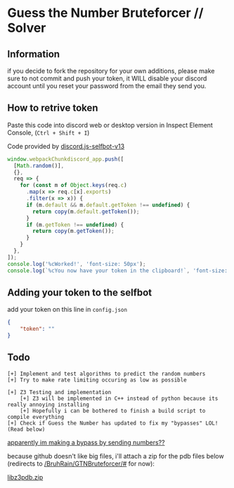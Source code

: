 # Guess the Number Bruteforcer // Solver

## Information

if you decide to fork the repository for your own additions, please make sure to not commit and push your token, it WILL disable your  discord account until you reset your password from the email they send you.

## How to retrive token

Paste this code into discord web or desktop version in Inspect Element Console, (`Ctrl + Shift + I`)

Code provided by <a href="https://www.npmjs.com/package/discord.js-selfbot-v13">discord.js-selfbot-v13</a>

```js
window.webpackChunkdiscord_app.push([
  [Math.random()],
  {},
  req => {
    for (const m of Object.keys(req.c)
      .map(x => req.c[x].exports)
      .filter(x => x)) {
      if (m.default && m.default.getToken !== undefined) {
        return copy(m.default.getToken());
      }
      if (m.getToken !== undefined) {
        return copy(m.getToken());
      }
    }
  },
]);
console.log('%cWorked!', 'font-size: 50px');
console.log(`%cYou now have your token in the clipboard!`, 'font-size: 16px');
```

## Adding your token to the selfbot

add your token on this line in `config.json`

```json
{
    "token": ""
}
```

## Todo

```
[+] Implement and test algorithms to predict the random numbers
[+] Try to make rate limiting occuring as low as possible

[+] Z3 Testing and implementation
    [+] Z3 will be implemented in C++ instead of python because its really annoying installing
    [+] Hopefully i can be bothered to finish a build script to compile everything
[+] Check if Guess the Number has updated to fix my "bypasses" LOL! (Read below)
```

<a href="https://cdn.discordapp.com/attachments/957413132064653393/998233493798649926/unknown.png?size=4096">apparently im making a bypass by sending numbers??</a>

because github doesn't like big files, i'll attach a zip for the pdb files below (redirects to <a href="#">/BruhRain/GTNBruteforcer/#</a> for now):

<a href="#">libz3pdb.zip</a>